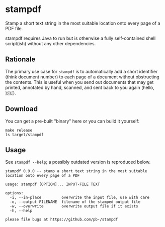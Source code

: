 # stampdf

Stamp a short text string in the most suitable location onto every page of a PDF file.

stampdf requires Java to run but is otherwise a fully self-contained shell script(ish) without any other dependencies.


## Rationale

The primary use case for `stampdf` is to automatically add a short identifier (think document number) to each page of a document without obstructing the contents. This is useful when you send out documents that may get printed, annotated by hand, scanned, and sent back to you again (hello, 🇩🇪).


## Download

You can get a pre-built "binary" here or you can build it yourself:

```shell
make release
ls target/stampdf
```


## Usage

See `stampdf --help`; a possibly outdated version is reproduced below.

```
stampdf 0.9.0 -- stamp a short text string in the most suitable location onto every page of a PDF

usage: stampdf [OPTION]... INPUT-FILE TEXT

options:
  -i, --in-place         overwrite the input file, use with care
  -o, --output FILENAME  filename of the stamped output file
  -w, --overwrite        overwrite output file if it exists
  -h, --help

please file bugs at https://github.com/pb-/stampdf
```
